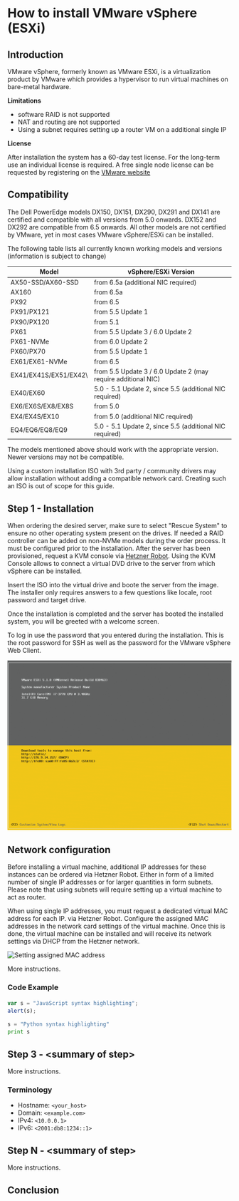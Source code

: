 # How to install VMware vSphere (ESXi)

## Introduction

VMware vSphere, formerly known as VMware ESXi, is a virtualization product by
VMware which provides a hypervisor to run virtual machines on bare-metal
hardware.

**Limitations**

* software RAID is not supported
* NAT and routing are not supported
* Using a subnet requires setting up a router VM on a additional single IP

**License**

After installation the system has a 60-day test license. For the long-term use
an individual license is required. A free single node license can be requested
by registering on the [VMware website](https://www.vmware.com/products/vsphere-hypervisor.html)

## Compatibility

The Dell PowerEdge models DX150, DX151, DX290, DX291  and DX141 are certified
and compatible with all versions from 5.0 onwards. DX152 and DX292 are
compatible from 6.5 onwards.
All other models are not certified by VMware, yet in most cases VMware vSphere/ESXi can be
installed.

The following table lists all currently known working models and versions
(information is subject to change)

| Model                             | vSphere/ESXi Version              |
|-----------------------------------|---------------------------------|
| AX50-SSD/AX60-SSD                 | from 6.5a (additional NIC required) |
| AX160                             | from 6.5a                         |
| PX92                              | from 6.5                          |
| PX91/PX121                        | from 5.5 Update 1                 |
| PX90/PX120                        | from 5.1                          |
| PX61                              | from 5.5 Update 3 / 6.0 Update 2  |
| PX61-NVMe                         | from 6.0 Update 2                 |
| PX60/PX70                         | from 5.5 Update 1                 |
| EX61/EX61-NVMe                    | from 6.5                          |
| EX41/EX41S/EX51/EX42\             | from 5.5 Update 3 / 6.0 Update 2 (may require additional NIC)
| EX40/EX60                         | 5.0 - 5.1 Update 2, since 5.5 (additional NIC required)
| EX6/EX6S/EX8/EX8S                 | from 5.0                          |
| EX4/EX4S/EX10                     | from 5.0 (additional NIC required)    |
| EQ4/EQ6/EQ8/EQ9                   | 5.0 - 5.1 Update 2, since 5.5 (additional NIC required) |


The models mentioned above should work with the appropriate version.
Newer versions may not be compatible.

Using a custom installation ISO with 3rd party / community drivers may allow
installation without adding a compatible network card. Creating such an ISO is
out of scope for this guide.

## Step 1 - Installation

When ordering the desired server, make sure to select "Rescue System" to ensure
no other operating system present on the drives. If needed a RAID controller
can be added on non-NVMe models during the order process.  It must be
configured prior to the installation. After the server has been provisioned,
request a KVM console via [Hetzner Robot](https://robot.your-server.de). Using
the KVM Console allows to connect a virtual DVD drive to the server from which
vSphere can be installed.

Insert the ISO into the virtual drive and boote the server from the image.  The
installer only requires answers to a few questions like locale, root password
and target drive.

Once the installation is completed and the server has booted the installed system, you will be greeted
with a welcome screen.

To log in use the password that you entered during the installation. This is
the root password for SSH as well as the password for the VMware vSphere Web Client.

![vSphere installed](../assets/VMwarevSphereInstallationSetup_installed.png "vSphere installed")

## Network configuration

Before installing a virtual machine, additional IP addresses for these
instances can be ordered via Hetzner Robot.  Either in form of a limited number
of single IP addresses or for larger quantities in form subnets. Please note
that using subnets will require setting up a virtual machine to act as router.

When using single IP addresses, you must request a dedicated virtual MAC address for each IP.
via Hetzner Robot. Configure the assigned MAC addresses in the network card settings
of the virtual machine. Once this is done, the virtual machine can be installed and will receive
its network settings via DHCP from the Hetzner network.

![Setting assigned MAC address](../asssets/VMwarevSphereInstallationSetup_assign_mac.png)

More instructions.
### Code Example
```javascript
var s = "JavaScript syntax highlighting";
alert(s);
```
 
```python
s = "Python syntax highlighting"
print s
```

## Step 3 - &lt;summary of step>

More instructions.

### Terminology
* Hostname: `<your_host>`
* Domain: `<example.com>`
* IPv4: `<10.0.0.1>`
* IPv6: `<2001:db8:1234::1>`

## Step N - &lt;summary of step>

More instructions.

## Conclusion

<!--
At the end of your tutorial, once the user has completed all steps, you can add a short conclusion.
Summarize what the user has done, and maybe suggest different courses of action they can now take.
-->
